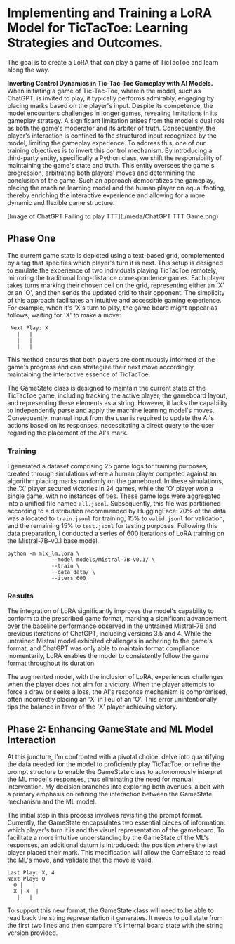 # Implementing and Training a LoRA Model for TicTacToe: Learning Strategies and Outcomes.

The goal is to create a LoRA that can play a game of TicTacToe and learn along the way.

**Inverting Control Dynamics in Tic-Tac-Toe Gameplay with AI Models.** When initiating a game of Tic-Tac-Toe, wherein the model, such as ChatGPT, is invited to play, it typically performs admirably, engaging by placing marks based on the player's input. Despite its competence, the model encounters challenges in longer games, revealing limitations in its gameplay strategy. A significant limitation arises from the model's dual role as both the game's moderator and its arbiter of truth. Consequently, the player's interaction is confined to the structured input recognized by the model, limiting the gameplay experience. To address this, one of our training objectives is to invert this control mechanism. By introducing a third-party entity, specifically a Python class, we shift the responsibility of maintaining the game's state and truth. This entity oversees the game's progression, arbitrating both players' moves and determining the conclusion of the game. Such an approach democratizes the gameplay, placing the machine learning model and the human player on equal footing, thereby enriching the interactive experience and allowing for a more dynamic and flexible game structure.

[Image of ChatGPT Failing to play TTT](./meda/ChatGPT TTT Game.png)





## Phase One

The current game state is depicted using a text-based grid, complemented by a tag that specifies which player's turn it is next. This setup is designed to emulate the experience of two individuals playing TicTacToe remotely, mirroring the traditional long-distance correspondence games. Each player takes turns marking their chosen cell on the grid, representing either an 'X' or an 'O', and then sends the updated grid to their opponent. The simplicity of this approach facilitates an intuitive and accessible gaming experience. For example, when it's 'X's turn to play, the game board might appear as follows, waiting for 'X' to make a move:

```
 Next Play: X 
   |   |   
   |   |   
   |   | 
```
This method ensures that both players are continuously informed of the game's progress and can strategize their next move accordingly, maintaining the interactive essence of TicTacToe.

The GameState class is designed to maintain the current state of the TicTacToe game, including tracking the active player, the gameboard layout, and representing these elements as a string. However, it lacks the capability to independently parse and apply the machine learning model's moves. Consequently, manual input from the user is required to update the AI's actions based on its responses, necessitating a direct query to the user regarding the placement of the AI's mark.


### Training

I generated a dataset comprising 25 game logs for training purposes, created through simulations where a human player competed against an algorithm placing marks randomly on the gameboard. In these simulations, the 'X' player secured victories in 24 games, while the 'O' player won a single game, with no instances of ties. These game logs were aggregated into a unified file named `all.jsonl`. Subsequently, this file was partitioned according to a distribution recommended by HuggingFace: 70% of the data was allocated to `train.jsonl` for training, 15% to `valid.jsonl` for validation, and the remaining 15% to `test.jsonl` for testing purposes. Following this data preparation, I conducted a series of 600 iterations of LoRA training on the Mistral-7B-v0.1 base model.

```
python -m mlx_lm.lora \                                                                                                                                                                                    
              --model models/Mistral-7B-v0.1/ \
              --train \
              --data data/ \
              --iters 600
```


### Results

The integration of LoRA significantly improves the model's capability to conform to the prescribed game format, marking a significant advancement over the baseline performance observed in the untrained Mistral-7B and previous iterations of ChatGPT, including versions 3.5 and 4. While the untrained Mistral model exhibited challenges in adhering to the game's format, and ChatGPT was only able to maintain format compliance momentarily, LoRA enables the model to consistently follow the game format throughout its duration.

The augmented model, with the inclusion of LoRA, experiences challenges when the player does not aim for a victory. When the player attempts to force a draw or seeks a loss, the AI's response mechanism is compromised, often incorrectly placing an 'X' in lieu of an 'O'. This error unintentionally tips the balance in favor of the 'X' player achieving victory.



## Phase 2: Enhancing GameState and ML Model Interaction

At this juncture, I'm confronted with a pivotal choice: delve into quantifying the data needed for the model to proficiently play TicTacToe, or refine the prompt structure to enable the GameState class to autonomously interpret the ML model's responses, thus eliminating the need for manual intervention. My decision branches into exploring both avenues, albeit with a primary emphasis on refining the interaction between the GameState mechanism and the ML model.

The initial step in this process involves revisiting the prompt format. Currently, the GameState encapsulates two essential pieces of information: which player's turn it is and the visual representation of the gameboard. To facilitate a more intuitive understanding by the GameState of the ML's responses, an additional datum is introduced: the position where the last player placed their mark. This modification will allow the GameState to read the ML's move, and validate that the move is valid.

```
Last Play: X, 4
Next Play: O 
  O |   |   
  X | X  |   
   |   | 
```

To support this new format, the GameState class will need to be able to read back the string representation it generates. It needs to pull state from the first two lines and then compare it's internal board state with the string version provided.





